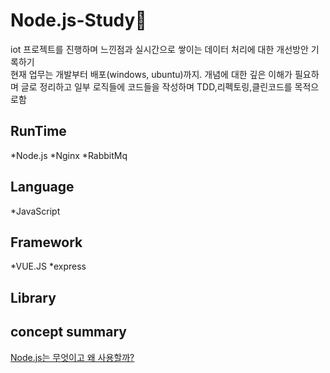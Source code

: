 # Node.js-Study🌿
iot 프로젝트를 진행하며 느낀점과 실시간으로 쌓이는 데이터 처리에 대한 개선방안 기록하기<br>
현재 업무는 개발부터 배포(windows, ubuntu)까지. 개념에 대한 깊은 이해가 필요하며 글로 정리하고 일부 로직들에 코드들을 작성하며 TDD,리펙토링,클린코드를 목적으로함<br>

## RunTime
*Node.js
*Nginx
*RabbitMq

## Language
*JavaScript

## Framework
*VUE.JS
*express

## Library

## concept summary
[Node.js는 무엇이고 왜 사용할까?](https://doosicee.tistory.com/entry/NodeJS-%EB%AC%B4%EC%97%87%EC%9D%B4%EA%B3%A0-%EC%99%9C%EC%82%AC%EC%9A%A9%ED%95%A0%EA%B9%8C)<br>
